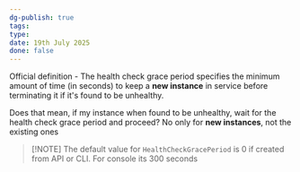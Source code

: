 ```yaml
---
dg-publish: true
tags: 
type: 
date: 19th July 2025
done: false
---
```

Official definition - The health check grace period specifies the minimum amount of time (in seconds) to keep a **new instance** in service before terminating it if it's found to be unhealthy.

Does that mean, if my instance when found to be unhealthy, wait for the health check grace period and proceed?
No only for **new instances**, not the existing ones

> [!NOTE] The default value for `HealthCheckGracePeriod` is 0 if created from API or CLI. For console its 300 seconds

